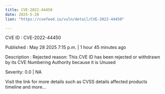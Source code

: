 ```yaml
---
title: CVE-2022-44450
date: 2025-5-28
lien: "https://cvefeed.io/vuln/detail/CVE-2022-44450"

---
```


CVE ID : CVE-2022-44450

Published :  May 28
2025
7:15 p.m. | 1 hour
45 minutes ago

Description : Rejected reason: This CVE ID has been rejected or withdrawn by its CVE Numbering Authority because it is Unused

Severity: 0.0 | NA

Visit the link for more details
such as CVSS details
affected products
timeline
and more...
